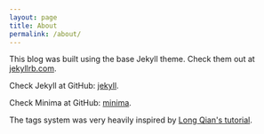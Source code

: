 ```yaml
---
layout: page
title: About
permalink: /about/
---
```


This blog was built using the base Jekyll theme. Check them out at [jekyllrb.com](https://jekyllrb.com/).

Check Jekyll at GitHub: [jekyll](https://github.com/jekyll/jekyll).

Check Minima at GitHub: [minima](https://github.com/jekyll/minima).

The tags system was very heavily inspired by [Long Qian's tutorial](http://longqian.me/2017/02/09/github-jekyll-tag/).